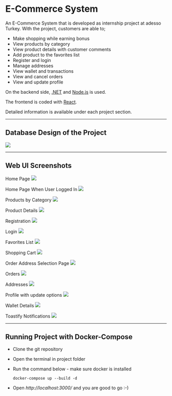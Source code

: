# E-Commerce System

An E-Commerce System that is developed as internship project at adesso Turkey. With the project, customers are able to;
- Make shopping while earning bonus
- View products by category
- View product details with customer comments
- Add product to the favorites list
- Register and login
- Manage addresses
- View wallet and transactions
- View and cancel orders
- View and update profile

On the backend side, [.NET](/dotNET/) and [Node.js](/Node/) is used. 

The frontend is coded with [React](/React/).

Detailed information is available under each project section.

-------------------------------
## Database Design of the Project

![](/images/database-design.png)

-------------------------------
## Web UI Screenshots
Home Page
![](/images/home-screen.png)

Home Page When User Logged In
![](/images/home-screen-logged-in.png)

Products by Category
![](/images/category-listing.png)

Product Details
![](/images/product-details.png)

Registration
![](/images/register.png)

Login
![](/images/login.png)

Favorites List
![](/images/favorites.png)

Shopping Cart
![](/images/cart.png)

Order Address Selection Page
![](/images/order-address-selection.png)

Orders
![](/images/orders.png)

Addresses
![](/images/addresses.png)

Profile with update options
![](/images/profile.png)

Wallet Details
![](/images/wallet.png)

Toastify Notifications
![](/images/toastify-notifications.png)

-------------------------------
## Running Project with Docker-Compose
- Clone the git repository
- Open the terminal in project folder
- Run the command below - make sure docker is installed
  
  ```docker-compose up --build -d```

- Open *http://localhost:3000/* and you are good to go :-) 